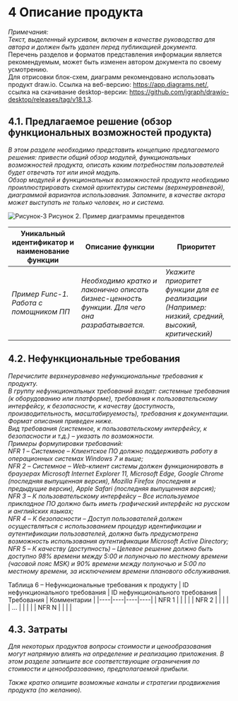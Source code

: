 # 4 Описание продукта

*Примечания:*  
*Текст, выделенный курсивом, включен в качестве руководства для автора и должен быть удален перед публикацией документа.*  
Перечень разделов и форматов представления информации является рекомендуемым, может быть изменен автором документа по своему усмотрению.  
Для отрисовки блок-схем, диаграмм рекомендовано использовать продукт draw.io. Ссылка на веб-версию: https://app.diagrams.net/, ссылка на скачивание desktop-версии: https://github.com/jgraph/drawio-desktop/releases/tag/v18.1.3.

## 4.1.	Предлагаемое решение (обзор функциональных возможностей продукта)
*В этом разделе необходимо представить концепцию предлагаемого решения: привести общий обзор модулей, функциональных возможностей продукта, описать каким потребностям пользователей будет отвечать тот или иной модуль.*  
*Обзор модулей и функциональных возможностей продукта необходимо проиллюстрировать схемой архитектуры системы (верхнеуровневой), диаграммой вариантов использования. Запомните, в качестве актора может выступать не только человек, но и система.*

![Рисунок-3](./pic-3.png)
Рисунок 2. Пример диаграммы прецедентов

| Уникальный идентификатор и наименование функции| Описание функции | Приоритет |
|----|----|----|
| *Пример Func-1. Работа с помощником ПП*| *Необходимо кратко и лаконично описать бизнес-ценность функции. Для чего она разрабатывается.* | *Укажите приоритет функции для ее реализации (Например: низкий, средний, высокий, критический)* |

##  4.2. Нефункциональные требования
*Перечислите верхнеуровнево нефункциональные требования к продукту.*  
*В группу нефункциональных требований входят: системные требования (к оборудованию или платформе), требования к пользовательскому интерфейсу, к безопасности, к качеству (доступность, производительность, масштабируемость), требования к документации.*  
*Формат описания приведен ниже.*  
*Вид требования (системное, к пользовательскому интерфейсу, к безопасности и т.д.) – указать по возможности.*  
*Примеры формулировки требований:*  
*NFR 1 – Системное – Клиентское ПО должно поддерживать работу в операционных системах Windows 7 и выше;*  
*NFR 2 – Системное – Web-клиент cистемы должен функционировать в браузерах Microsoft Internet Explorer 11, Microsoft Edge, Google Chrome (последняя выпущенная версия), Mozilla Firefox (последняя и предыдущие версии), Apple Safari (последняя выпущенная версия);*  
*NFR 3 – К пользовательскому интерфейсу – Все используемое прикладное ПО должно быть иметь графический интерфейс на русском и английских языках;*  
*NFR 4 – К безопасности – Доступ пользователей должен осуществляться с использованием процедур идентификации и аутентификации пользователей, должна быть предусмотрена возможность использования аутентификации Microsoft Active Directory;*  
*NFR 5 – К качеству (доступность) – Целевое решение должно быть доступно 98% времени между 5:00 и полуночью по местному времени (часовой пояс MSK) и 90% времени между полуночью и 5:00 по местному времени, за исключением времени планового обслуживания.*

Таблица 6 – Нефункциональные требования к продукту
| ID нефункционального требования | ID нефункционального требования | Требования | Комментарии |
|----|----|----|----|
| NFR 1 |  |  |  |
| NFR 2 |  |  |  |
| ... |  |  |  |
| NFR N |  |  |  |


##  4.3. Затраты

*Для некоторых продуктов вопросы стоимости и ценообразования могут напрямую влиять на определение и реализацию приложения. В этом разделе запишите все соответствующие ограничения по стоимости и ценообразованию, предполагаемой прибыли.*

*Также кратко опишите возможные каналы и стратегии продвижения продукта (по желанию).*
